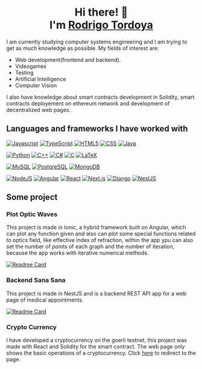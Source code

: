 <h1 align="center">Hi there! 👋<br> I'm  <a href="https://www.linkedin.com/in/rtordoya/">Rodrigo Tordoya</a></h1>

I am currently studying computer systems engineering and I am trying to get as much knowledge as possible. My fields of interest are:
- Web development(frontend and backend).
- Videogames
- Testing
- Artificial Intelligence
- Computer Vision

I also have knowledge about smart contracts development in Solidity, smart contracts deployement on ethereum network and development of decentralized web pages.
## Languages and frameworks I have worked with
[![Javascript](https://img.shields.io/badge/Javascript-F7DF1E?style=flat&logo=javascript&logoColor=white)](https://developer.mozilla.org/en-US/docs/Web/JavaScript)
[![TypeScript](https://img.shields.io/badge/TypeScript-3178C6?style=flat&logo=TypeScript&logoColor=white)](https://www.typescriptlang.org/docs/)
[![HTML5](https://img.shields.io/badge/HTML-E34F26?style=flat&logo=html5&logoColor=white)](https://developer.mozilla.org/es/docs/Web/HTML)
[![CSS](https://img.shields.io/badge/CSS-1572B6?style=flat&logo=CSS3&logoColor=white)](https://developer.mozilla.org/en-US/docs/Web/CSS)
[![Java](https://img.shields.io/badge/Java-FFA500?style=flat&logo=Java&logoColor=white)](https://dev.java/learn/)

[![Python](https://img.shields.io/badge/Python-3776AB?style=flat&logo=Python&logoColor=white)](https://docs.python.org/3/)
[![C++](https://img.shields.io/badge/C++-00599C?style=flat&logo=Cplusplus&logoColor=white)](https://cplusplus.com/doc/)
[![C#](https://img.shields.io/badge/CSharp-239120?style=flat&logo=csharp&logoColor=white)](https://learn.microsoft.com/en-us/dotnet/csharp/)
[![C](https://img.shields.io/badge/C-A8B9CC?style=flat&logo=C&logoColor=white)](https://devdocs.io/c/)
[![LaTeX](https://img.shields.io/badge/LaTeX-008080?style=flat&logo=LaTeX&logoColor=white)](https://www.latex-project.org/help/documentation/)

[![MySQL](https://img.shields.io/badge/MySQL-4479A1?style=flat&logo=MySQL&logoColor=white)](https://dev.mysql.com/doc/)
[![PostgreSQL](https://img.shields.io/badge/PostgreSQL-4169E1?style=flat&logo=PostgreSQL&logoColor=white)](https://www.postgresql.org/docs/)
[![MongoDB](https://img.shields.io/badge/MongoDB-47A248?style=flat&logo=mongodb&logoColor=white)](https://www.mongodb.com/)


[![NodeJS](https://img.shields.io/badge/NodeJS-339933?style=flat&logo=nodedotjs&logoColor=white)](https://nodejs.org/en/)
[![Angular](https://img.shields.io/badge/Angular-DD0031?style=flat&logo=Angular&logoColor=white)](https://angular.io/docs)
[![React](https://img.shields.io/badge/React-61DAFB?style=flat&logo=React&logoColor=white)](https://reactjs.org/docs/getting-started.html)
[![Next.js](https://img.shields.io/badge/Next.js-000000?style=flat&logo=Next.js&logoColor=white)](https://nextjs.org/docs/getting-started)
[![Django](https://img.shields.io/badge/Django-092E20?style=flat&logo=Django&logoColor=white)](https://docs.djangoproject.com/en/4.1/)
[![NestJS](https://img.shields.io/badge/NestJS-E0234E?style=flat&logo=NestJS&logoColor=white)](https://docs.nestjs.com/)

## Some project
### Plot Optic Waves
This project is made in Ionic, a hybrid framework built on Angular, which can plot any function given and also can plot some special functions related to optics field, like effective index of refraction, within the app ypu can also set the number of points of each graph and the number of iteration, because the app works with iterative numerical methods.

[![Readme Card](https://github-readme-stats.vercel.app/api/pin/?username=LaBalaElmo&repo=PlotOpticWaves&theme=dark)](https://github.com/LaBalaElmo/PlotOpticWaves)

### Backend Sana Sana
This project is made in NestJS and is a backend REST API app for a web page of medical appointments.

[![Readme Card](https://github-readme-stats.vercel.app/api/pin/?username=LaBalaElmo&repo=sana-sana-backend&theme=dark)](https://github.com/LaBalaElmo/sana-sana-backend)

### Crypto Currency
I have developed a cryptocurrency on the goerli testnet, this project was made with React and Solidity for the smart contract. The web page only shows the basic operations of a cryptocurrency. Click <a href="https://c-coin-5f3a3.web.app/">here</a> to redirect to the page.

